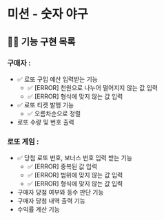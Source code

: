 # 미션 - 숫자 야구
##  👨‍💻 기능 구현 목록

### 구매자 :
- ✅ 로또 구입 예산 입력받는 기능
  - ✅ [ERROR] 천원으로 나누어 떨어지지 않는 값 입력
  - ✅ [ERROR] 형식에 맞지 않는 값 입력
- ✅ 로또 티켓 발행 기능
  - ✅ 오름차순으로 정렬
- 로또 수량 및 번호 출력

### 로또 게임 :
- ✅ 당첨 로또 번호, 보너스 번호 입력 받는 기능
  - ✅ [ERROR] 중복된 값 입력
  - ✅ [ERROR] 범위에 맞지 않는 값 입력
  - ✅ [ERROR] 형식에 맞지 않는 값 입력
- 구매자 당첨 여부와 등수 판단 기능
- 구매자 당첨 내역 출력 기능
- 수익률 계산 기능
